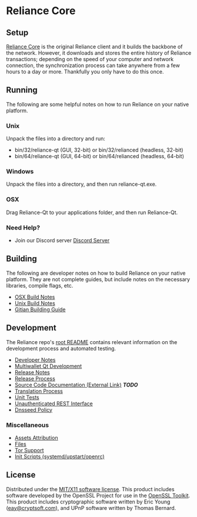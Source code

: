 Reliance Core
=====================

Setup
---------------------
[Reliance Core](http://savebitcoin.io) is the original Reliance client and it builds the backbone of the network. However, it downloads and stores the entire history of Reliance transactions; depending on the speed of your computer and network connection, the synchronization process can take anywhere from a few hours to a day or more. Thankfully you only have to do this once.

Running
---------------------
The following are some helpful notes on how to run Reliance on your native platform.

### Unix

Unpack the files into a directory and run:

- bin/32/reliance-qt (GUI, 32-bit) or bin/32/relianced (headless, 32-bit)
- bin/64/reliance-qt (GUI, 64-bit) or bin/64/relianced (headless, 64-bit)

### Windows

Unpack the files into a directory, and then run reliance-qt.exe.

### OSX

Drag Reliance-Qt to your applications folder, and then run Reliance-Qt.

### Need Help?

* Join our Discord server [Discord Server](https://discord.savebitcoin.io)

Building
---------------------
The following are developer notes on how to build Reliance on your native platform. They are not complete guides, but include notes on the necessary libraries, compile flags, etc.

- [OSX Build Notes](build-osx.md)
- [Unix Build Notes](build-unix.md)
- [Gitian Building Guide](gitian-building.md)

Development
---------------------
The Reliance repo's [root README](https://github.com/reliance/reliance/blob/master/README.md) contains relevant information on the development process and automated testing.

- [Developer Notes](developer-notes.md)
- [Multiwallet Qt Development](multiwallet-qt.md)
- [Release Notes](release-notes.md)
- [Release Process](release-process.md)
- [Source Code Documentation (External Link)](https://dev.visucore.com/bitcoin/doxygen/) ***TODO***
- [Translation Process](translation_process.md)
- [Unit Tests](unit-tests.md)
- [Unauthenticated REST Interface](REST-interface.md)
- [Dnsseed Policy](dnsseed-policy.md)

### Miscellaneous
- [Assets Attribution](assets-attribution.md)
- [Files](files.md)
- [Tor Support](tor.md)
- [Init Scripts (systemd/upstart/openrc)](init.md)

License
---------------------
Distributed under the [MIT/X11 software license](http://www.opensource.org/licenses/mit-license.php).
This product includes software developed by the OpenSSL Project for use in the [OpenSSL Toolkit](https://www.openssl.org/). This product includes
cryptographic software written by Eric Young ([eay@cryptsoft.com](mailto:eay@cryptsoft.com)), and UPnP software written by Thomas Bernard.
